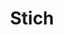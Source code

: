 ---
title: Stich
date: 
draft: false

# descripcion
description : Rectángulos con turquesa

materials: Plata 925

color: Plateado

dimensions: 0,8cm

code: 01-04-0099

type: "Aros"

categories: []

price: $2.210,00

price_eftvo: $1.880,00

# Images
# first image will be shown in the product page
images:
  # - image: "images/path_to_image"
  # La ubicacion de las imagenes es imagenes/Aros/Aros.Piedras/01-04-0099-stich
  - image: "./images/aros/piedras/01-04-0099-rectangulos-con-turquesa_a.jpeg"
  - image: "./images/aros/piedras/01-04-0099-rectangulos-con-turquesa_b.jpeg"
---